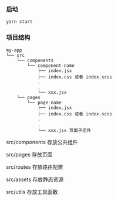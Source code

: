 ### 启动
```
yarn start
```

### 项目结构

```
my-app
└── src
    └── components
        └── component-name
            ├── index.jsx
            ├── index.css 或者 index.scss
            .
            .
            └── xxx.jsx
    └── pages
        └── page-name
            ├── index.jsx
            ├── index.css 或者 index.scss
            .
            .
            └── xxx.jsx 页面子组件
```

src/components 存放公共组件

src/pages 存放页面

src/routes 存放路由配置

src/assets 存放静态资源

src/utils 存放工具函数
